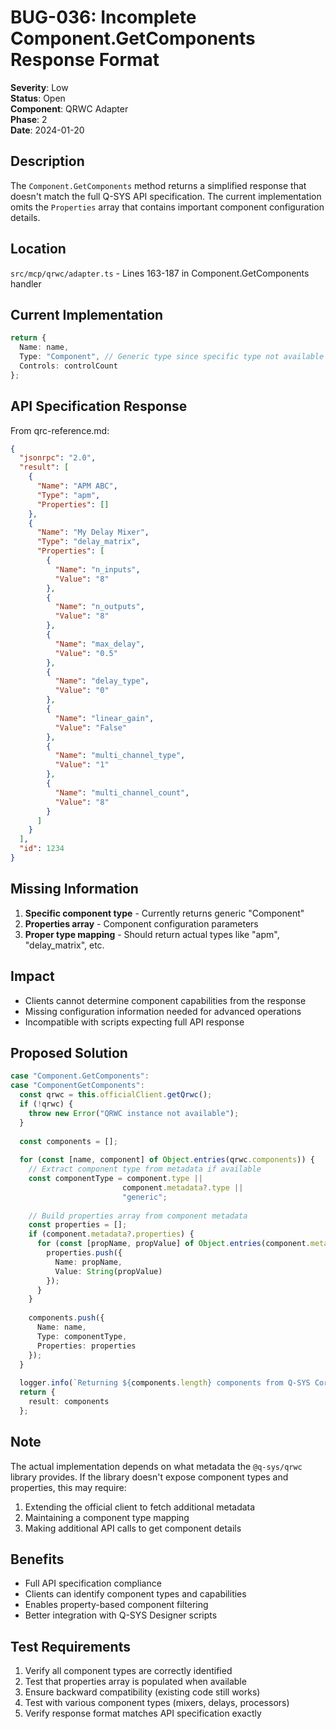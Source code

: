 # BUG-036: Incomplete Component.GetComponents Response Format

**Severity**: Low  
**Status**: Open  
**Component**: QRWC Adapter  
**Phase**: 2  
**Date**: 2024-01-20  

## Description
The `Component.GetComponents` method returns a simplified response that doesn't match the full Q-SYS API specification. The current implementation omits the `Properties` array that contains important component configuration details.

## Location
`src/mcp/qrwc/adapter.ts` - Lines 163-187 in Component.GetComponents handler

## Current Implementation
```typescript
return {
  Name: name,
  Type: "Component", // Generic type since specific type not available
  Controls: controlCount
};
```

## API Specification Response
From qrc-reference.md:
```json
{
  "jsonrpc": "2.0", 
  "result": [
    {
      "Name": "APM ABC",
      "Type": "apm",
      "Properties": []
    },
    {
      "Name": "My Delay Mixer", 
      "Type": "delay_matrix", 
      "Properties": [
        {
          "Name": "n_inputs",
          "Value": "8"
        },
        {
          "Name": "n_outputs",
          "Value": "8"
        },
        {
          "Name": "max_delay",
          "Value": "0.5"
        },
        {
          "Name": "delay_type", 
          "Value": "0"
        },
        {
          "Name": "linear_gain", 
          "Value": "False"
        },
        {
          "Name": "multi_channel_type", 
          "Value": "1"
        },
        {
          "Name": "multi_channel_count", 
          "Value": "8"
        }
      ]
    }
  ],
  "id": 1234
}
```

## Missing Information
1. **Specific component type** - Currently returns generic "Component"
2. **Properties array** - Component configuration parameters
3. **Proper type mapping** - Should return actual types like "apm", "delay_matrix", etc.

## Impact
- Clients cannot determine component capabilities from the response
- Missing configuration information needed for advanced operations
- Incompatible with scripts expecting full API response

## Proposed Solution
```typescript
case "Component.GetComponents":
case "ComponentGetComponents":
  const qrwc = this.officialClient.getQrwc();
  if (!qrwc) {
    throw new Error("QRWC instance not available");
  }
  
  const components = [];
  
  for (const [name, component] of Object.entries(qrwc.components)) {
    // Extract component type from metadata if available
    const componentType = component.type || 
                         component.metadata?.type || 
                         "generic";
    
    // Build properties array from component metadata
    const properties = [];
    if (component.metadata?.properties) {
      for (const [propName, propValue] of Object.entries(component.metadata.properties)) {
        properties.push({
          Name: propName,
          Value: String(propValue)
        });
      }
    }
    
    components.push({
      Name: name,
      Type: componentType,
      Properties: properties
    });
  }
  
  logger.info(`Returning ${components.length} components from Q-SYS Core`);
  return {
    result: components
  };
```

## Note
The actual implementation depends on what metadata the `@q-sys/qrwc` library provides. If the library doesn't expose component types and properties, this may require:
1. Extending the official client to fetch additional metadata
2. Maintaining a component type mapping
3. Making additional API calls to get component details

## Benefits
- Full API specification compliance
- Clients can identify component types and capabilities
- Enables property-based component filtering
- Better integration with Q-SYS Designer scripts

## Test Requirements
1. Verify all component types are correctly identified
2. Test that properties array is populated when available
3. Ensure backward compatibility (existing code still works)
4. Test with various component types (mixers, delays, processors)
5. Verify response format matches API specification exactly